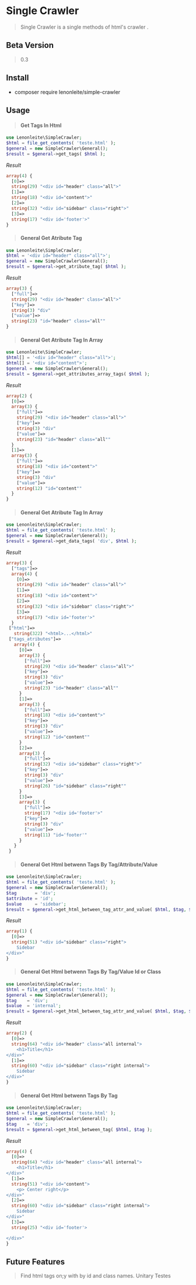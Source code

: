 # Single Crawler

> Single Crawler is a single methods of html's crawler .

## Beta Version
> 0.3

## Install

* composer require lenonleite/simple-crawler

## Usage

> #### Get Tags In Html
```php
use Lenonleite\SimpleCrawler;
$html = file_get_contents( 'teste.html' );
$general = new SimpleCrawler\General();
$result = $general->get_tags( $html );
```
*Result*
```php
array(4) {
  [0]=>
  string(29) "<div id="header" class="all">"
  [1]=>
  string(18) "<div id="content">"
  [2]=>
  string(32) "<div id="sidebar" class="right">"
  [3]=>
  string(17) "<div id='footer'>"
}

```

> #### General Get Atribute Tag
```php
use Lenonleite\SimpleCrawler;
$html = '<div id="header" class="all">';
$general = new SimpleCrawler\General();
$result = $general->get_atribute_tag( $html );

```
*Result*
```php
array(3) {
  ["full"]=>
  string(29) "<div id="header" class="all">"
  ["key"]=>
  string(3) "div"
  ["value"]=>
  string(23) "id="header" class="all""
}

```
> #### General Get Atribute Tag In Array
```php
use Lenonleite\SimpleCrawler;
$html[] = '<div id="header" class="all">';
$html[] = '<div id="content">';
$general = new SimpleCrawler\General();
$result = $general->get_attributes_array_tags( $html );
```
*Result*
```php
array(2) {
  [0]=>
  array(3) {
    ["full"]=>
    string(29) "<div id="header" class="all">"
    ["key"]=>
    string(3) "div"
    ["value"]=>
    string(23) "id="header" class="all""
  }
  [1]=>
  array(3) {
    ["full"]=>
    string(18) "<div id="content">"
    ["key"]=>
    string(3) "div"
    ["value"]=>
    string(12) "id="content""
  }
}
```

> #### General Get Atribute Tag In Array
```php
use Lenonleite\SimpleCrawler;
$html = file_get_contents( 'teste.html' );
$general = new SimpleCrawler\General();
$result = $general->get_data_tags( 'div', $html );
```
*Result*
```php
array(3) {
  ["tags"]=>
  array(4) {
    [0]=>
    string(29) "<div id="header" class="all">"
    [1]=>
    string(18) "<div id="content">"
    [2]=>
    string(32) "<div id="sidebar" class="right">"
    [3]=>
    string(17) "<div id='footer'>"
  }
 ["html"]=>
   string(322) "<html>...</html>"
 ["tags_atributes"]=>
   array(4) {
     [0]=>
     array(3) {
       ["full"]=>
       string(29) "<div id="header" class="all">"
       ["key"]=>
       string(3) "div"
       ["value"]=>
       string(23) "id="header" class="all""
     }
     [1]=>
     array(3) {
       ["full"]=>
       string(18) "<div id="content">"
       ["key"]=>
       string(3) "div"
       ["value"]=>
       string(12) "id="content""
     }
     [2]=>
     array(3) {
       ["full"]=>
       string(32) "<div id="sidebar" class="right">"
       ["key"]=>
       string(3) "div"
       ["value"]=>
       string(26) "id="sidebar" class="right""
     }
     [3]=>
     array(3) {
       ["full"]=>
       string(17) "<div id='footer'>"
       ["key"]=>
       string(3) "div"
       ["value"]=>
       string(11) "id='footer'"
     }
   }
 }

```

> #### General Get Html betwenn Tags By Tag/Attribute/Value
```php
use Lenonleite\SimpleCrawler;
$html = file_get_contents( 'teste.html' );
$general = new SimpleCrawler\General();
$tag       = 'div';
$attribute = 'id';
$value     = 'sidebar';
$result = $general->get_html_between_tag_attr_and_value( $html, $tag, $attribute, $value );
```
*Result*
```php
array(1) {
  [0]=>
  string(51) "<div id="sidebar" class="right">
    Sidebar
</div>"
}

```

> #### General Get Html betwenn Tags By Tag/Value Id or Class
```php
use Lenonleite\SimpleCrawler;
$html = file_get_contents( 'teste.html' );
$general = new SimpleCrawler\General();
$tag    = 'div';
$value  = 'internal';
$result = $general->get_html_between_tag_attr_and_value( $html, $tag, $value );
```
*Result*
```php
array(2) {
  [0]=>
  string(64) "<div id="header" class="all internal">
    <h1>Title</h1>
</div>"
  [1]=>
  string(60) "<div id="sidebar" class="right internal">
    Sidebar
</div>"
}

```

> #### General Get Html betwenn Tags By Tag
```php
use Lenonleite\SimpleCrawler;
$html = file_get_contents( 'teste.html' );
$general = new SimpleCrawler\General();
$tag    = 'div';
$result = $general->get_html_between_tag( $html, $tag );
```
*Result*
```php
array(4) {
  [0]=>
  string(64) "<div id="header" class="all internal">
    <h1>Title</h1>
</div>"
  [1]=>
  string(51) "<div id="content">
    <p> Center right</p>
</div>"
  [2]=>
  string(60) "<div id="sidebar" class="right internal">
    Sidebar
</div>"
  [3]=>
  string(25) "<div id='footer'>

</div>"
}

```

## Future Features

> Find html tags on;y with by id and class names.
> Unitary Testes